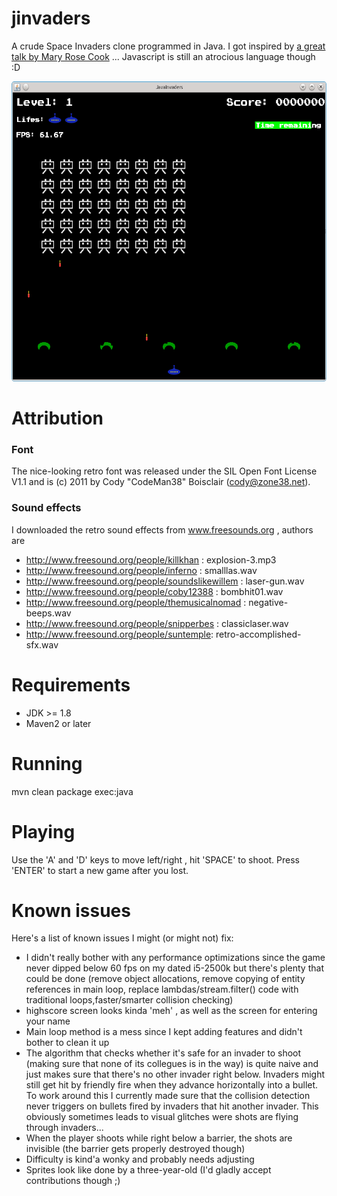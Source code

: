 # jinvaders

A crude Space Invaders clone programmed in Java. I got inspired by [a great talk by Mary Rose Cook](http://vimeo.com/105955605) ... Javascript is still an atrocious language though :D

<img src="https://raw.githubusercontent.com/toby1984/jinvaders/master/screenshot.png" width="640" height="480" />

Attribution
===========

### Font
The nice-looking retro font was released under the SIL Open Font License V1.1 and is (c) 2011 by Cody "CodeMan38" Boisclair (cody@zone38.net).

### Sound effects

I downloaded the retro sound effects from www.freesounds.org , authors are

- http://www.freesound.org/people/killkhan : explosion-3.mp3
- http://www.freesound.org/people/inferno : smalllas.wav
- http://www.freesound.org/people/soundslikewillem : laser-gun.wav
- http://www.freesound.org/people/coby12388 : bombhit01.wav
- http://www.freesound.org/people/themusicalnomad : negative-beeps.wav
- http://www.freesound.org/people/snipperbes : classiclaser.wav
- http://www.freesound.org/people/suntemple: retro-accomplished-sfx.wav

Requirements
============

- JDK >= 1.8
- Maven2 or later

Running
=======

mvn clean package exec:java

Playing
=======

Use the 'A' and 'D' keys to move left/right , hit 'SPACE' to shoot. Press 'ENTER' to start a new game after you lost.

Known issues
============

Here's a list of known issues I might (or might not) fix:

- I didn't really bother with any performance optimizations since the game never dipped below 60 fps on my dated i5-2500k but there's plenty that could be done (remove object allocations, remove copying of entity references in main loop, replace lambdas/stream.filter() code with traditional loops,faster/smarter collision checking)
- highscore screen looks kinda 'meh' , as well as the screen for entering your name
- Main loop method is a mess since I kept adding features and didn't bother to clean it up
- The algorithm that checks whether it's safe for an invader to shoot (making sure that none of its collegues is in the way)
  is quite naive and just makes sure that there's no other invader right below. Invaders might still get hit by
  friendly fire when they advance horizontally into a bullet. To work around this I currently made sure that the 
  collision detection never triggers on bullets fired  by invaders that hit another invader. This obviously sometimes
  leads to visual glitches were shots are flying through invaders...
- When the player shoots while right below a barrier, the shots are invisible (the barrier gets properly destroyed though)
- Difficulty is kind'a wonky and probably needs adjusting
- Sprites look like done by a three-year-old (I'd gladly accept contributions though ;)
